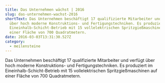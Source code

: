 ```yaml
---
title: Das Unternehmen wächst | 2016
slug: das-unternehmen-wachst-2016
shortText: Das Unternehmen beschäftigt 17 qualifizierte Mitarbeiter und verfügt
  über hoch moderne Konstruktions- und Fertigungstechniken. Es produziert im
  Eineinhalb-Schicht-Betrieb mit 15 vollelektrischen Spritzgießmaschinen auf
  einer Fläche von 700 Quadratmetern.
date: 2016-03-03T13:31:30.527Z
category:
  - meilensteine
---
```

Das Unternehmen beschäftigt 17 qualifizierte Mitarbeiter und verfügt über hoch moderne Konstruktions- und Fertigungstechniken. Es produziert im Eineinhalb-Schicht-Betrieb mit 15 vollelektrischen Spritzgießmaschinen auf einer Fläche von 700 Quadratmetern.

